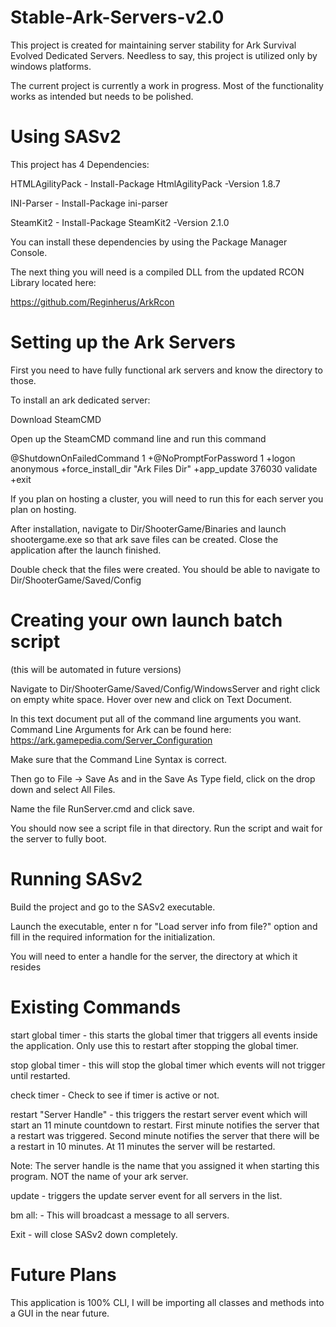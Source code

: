 # Stable-Ark-Servers-v2.0
This project is created for maintaining server stability for Ark Survival Evolved Dedicated Servers. Needless to say, this project is utilized only by windows platforms.

The current project is currently a work in progress. Most of the functionality works as intended but needs to be polished.

# Using SASv2

This project has 4 Dependencies:

HTMLAgilityPack - Install-Package HtmlAgilityPack -Version 1.8.7

INI-Parser - Install-Package ini-parser

SteamKit2 - Install-Package SteamKit2 -Version 2.1.0

You can install these dependencies by using the Package Manager Console.

The next thing you will need is a compiled DLL from the updated RCON Library located here: 

https://github.com/Reginherus/ArkRcon

# Setting up the Ark Servers
First you need to have fully functional ark servers and know the directory to those.

To install an ark dedicated server:

Download SteamCMD

Open up the SteamCMD command line and run this command

@ShutdownOnFailedCommand 1 +@NoPromptForPassword 1 +logon anonymous +force_install_dir "Ark Files Dir" +app_update 376030 validate +exit
  
 If you plan on hosting a cluster, you will need to run this for each server you plan on hosting.
 
 After installation, navigate to Dir/ShooterGame/Binaries and launch shootergame.exe so that ark save files can be created. Close the application after the launch finished. 
 
 Double check that the files were created. You should be able to navigate to Dir/ShooterGame/Saved/Config
 
 # Creating your own launch batch script
 
  (this will be automated in future versions)
 
 Navigate to Dir/ShooterGame/Saved/Config/WindowsServer and right click on empty white space. Hover over new and click on Text Document.
 
 In this text document put all of the command line arguments you want. Command Line Arguments for Ark can be found here: https://ark.gamepedia.com/Server_Configuration
 
 Make sure that the Command Line Syntax is correct.
 
 Then go to File -> Save As and in the Save As Type field, click on the drop down and select All Files.
 
 Name the file RunServer.cmd and click save.
 
 You should now see a script file in that directory. Run the script and wait for the server to fully boot.
 
 # Running SASv2
 
 Build the project and go to the SASv2 executable. 
 
 Launch the executable, enter n for "Load server info from file?" option and fill in the required information for the initialization. 
 
 You will need to enter a handle for the server, the directory at which it resides
 
 # Existing Commands
 
 start global timer - this starts the global timer that triggers all events inside the application. Only use this to restart after stopping the global timer.
 
 stop global timer - this will stop the global timer which events will not trigger until restarted.
 
 check timer - Check to see if timer is active or not.
 
 restart "Server Handle" - this triggers the restart server event which will start an 11 minute countdown to restart. First minute notifies the server that a restart was triggered. Second minute notifies the server that there will be a restart in 10 minutes. At 11 minutes the server will be restarted.
 
 Note: The server handle is the name that you assigned it when starting this program. NOT the name of your ark server.
 
 update - triggers the update server event for all servers in the list.
 
 bm all: - This will broadcast a message to all servers.
 
 Exit - will close SASv2 down completely.
 
 
 # Future Plans
 
 This application is 100% CLI, I will be importing all classes and methods into a GUI in the near future.
 
 
 
